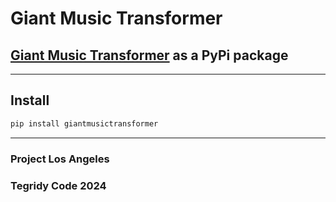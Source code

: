 # Giant Music Transformer
## [Giant Music Transformer](https://github.com/asigalov61/Giant-Music-Transformer) as a PyPi package

***

## Install

```sh
pip install giantmusictransformer
```

***

### Project Los Angeles
### Tegridy Code 2024
